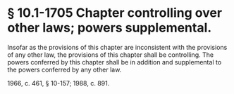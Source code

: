 # § 10.1-1705 Chapter controlling over other laws; powers supplemental.

<p>Insofar as the provisions of this chapter are inconsistent with the provisions of any other law, the provisions of this chapter shall be controlling. The powers conferred by this chapter shall be in addition and supplemental to the powers conferred by any other law.</p><p>1966, c. 461, § 10-157; 1988, c. 891.</p>
